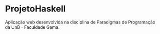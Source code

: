 # ProjetoHaskell
Aplicação web desenvolvida na disciplina de Paradigmas de Programação da UnB - Faculdade Gama.

